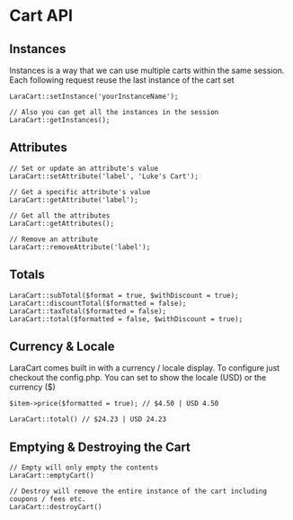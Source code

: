 # Cart API

<a name="instances"></a>
## Instances
Instances is a way that we can use multiple carts within the same session. Each following request reuse the last instance of the cart set
    
    LaraCart::setInstance('yourInstanceName');

    // Also you can get all the instances in the session
    LaraCart::getInstances();
    
<a name="attributes"></a>
## Attributes
    
    // Set or update an attribute's value
    LaraCart::setAttribute('label', 'Luke's Cart');
    
    // Get a specific attribute's value
    LaraCart::getAttribute('label');
    
    // Get all the attributes
    LaraCart::getAttributes();
    
    // Remove an attribute
    LaraCart::removeAttribute('label');
 
<a name="totals"></a>
## Totals
    
    LaraCart::subTotal($format = true, $withDiscount = true);
    LaraCart::discountTotal($formatted = false);
    LaraCart::taxTotal($formatted = false);
    LaraCart::total($formatted = false, $withDiscount = true);
    
<a name="currency-locale"></a>
## Currency & Locale
LaraCart comes built in with a currency / locale display. To configure just checkout the config.php. You can set to show the locale (USD) or the currency ($)
    
    $item->price($formatted = true); // $4.50 | USD 4.50
    
    LaraCart::total() // $24.23 | USD 24.23
<a name="emptying-destroying"></a>
## Emptying & Destroying the Cart
        
    // Empty will only empty the contents
    LaraCart::emptyCart()
    
    // Destroy will remove the entire instance of the cart including coupons / fees etc.
    LaraCart::destroyCart()
